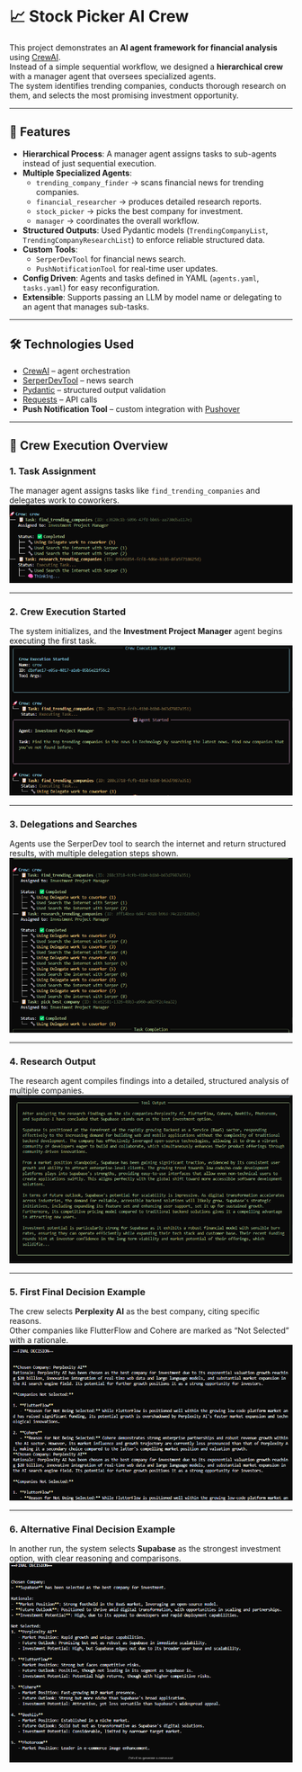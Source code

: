 # 📈 Stock Picker AI Crew

This project demonstrates an **AI agent framework for financial analysis** using [CrewAI](https://crewai.com).  
Instead of a simple sequential workflow, we designed a **hierarchical crew** with a manager agent that oversees specialized agents.  
The system identifies trending companies, conducts thorough research on them, and selects the most promising investment opportunity.

---

## 🚀 Features
- **Hierarchical Process**: A manager agent assigns tasks to sub-agents instead of just sequential execution.
- **Multiple Specialized Agents**:
  - `trending_company_finder` → scans financial news for trending companies.
  - `financial_researcher` → produces detailed research reports.
  - `stock_picker` → picks the best company for investment.
  - `manager` → coordinates the overall workflow.
- **Structured Outputs**: Used Pydantic models (`TrendingCompanyList`, `TrendingCompanyResearchList`) to enforce reliable structured data.
- **Custom Tools**:
  - `SerperDevTool` for financial news search.
  - `PushNotificationTool` for real-time user updates.
- **Config Driven**: Agents and tasks defined in YAML (`agents.yaml`, `tasks.yaml`) for easy reconfiguration.
- **Extensible**: Supports passing an LLM by model name or delegating to an agent that manages sub-tasks.

---

## 🛠️ Technologies Used
- [CrewAI](https://crewai.com) – agent orchestration
- [SerperDevTool](https://serper.dev/) – news search
- [Pydantic](https://docs.pydantic.dev/) – structured output validation
- [Requests](https://requests.readthedocs.io/) – API calls
- **Push Notification Tool** – custom integration with [Pushover](https://pushover.net/)

---
## 🔹 Crew Execution Overview

### 1. Task Assignment
The manager agent assigns tasks like `find_trending_companies` and delegates work to coworkers.
![Task Assignment](crew%20works.png)

---

### 2. Crew Execution Started
The system initializes, and the **Investment Project Manager** agent begins executing the first task.
![Crew Execution Started](Crew1.png)

---

### 3. Delegations and Searches
Agents use the SerperDev tool to search the internet and return structured results, with multiple delegation steps shown.
![Delegations and Search](delegations.png)

---

### 4. Research Output
The research agent compiles findings into a detailed, structured analysis of multiple companies.
![Research Output](Feedback_about_companies.png)

---

### 5. First Final Decision Example
The crew selects **Perplexity AI** as the best company, citing specific reasons.  
Other companies like FlutterFlow and Cohere are marked as “Not Selected” with a rationale.
![Final Decision Example 1](final_decision_1.png)

---

### 6. Alternative Final Decision Example
In another run, the system selects **Supabase** as the strongest investment option, with clear reasoning and comparisons.
![Final Decision Example 2](Final_decisions.png)
